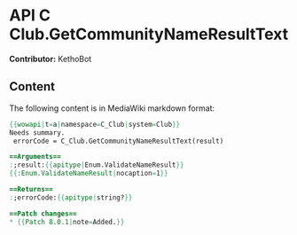 # API C Club.GetCommunityNameResultText

**Contributor:** KethoBot

## Content

The following content is in MediaWiki markdown format:

```mediawiki
{{wowapi|t=a|namespace=C_Club|system=Club}}
Needs summary.
 errorCode = C_Club.GetCommunityNameResultText(result)

==Arguments==
:;result:{{apitype|Enum.ValidateNameResult}}
{{:Enum.ValidateNameResult|nocaption=1}}

==Returns==
:;errorCode:{{apitype|string?}}

==Patch changes==
* {{Patch 8.0.1|note=Added.}}
```